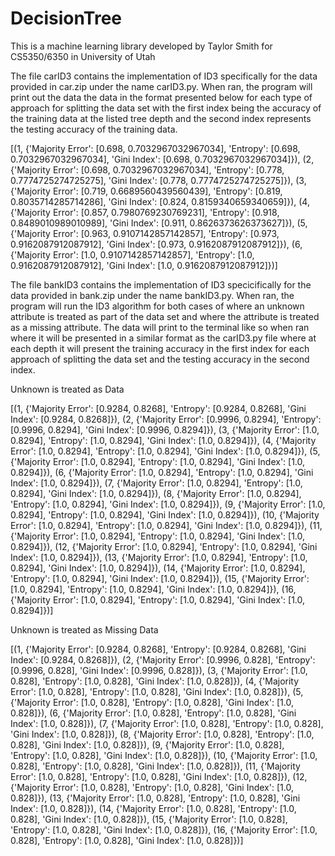 # DecisionTree

This is a machine learning library developed by Taylor Smith for
CS5350/6350 in University of Utah

The file carID3 contains the implementation of ID3 specifically for the data provided in car.zip under the name carID3.py. When ran, the program will print out the data the data in the format presented below for each type of approach for splitting the data set with the first index being the accuracy of the training data at the listed tree depth and the second index represents the testing accuracy of the training data. 

[(1, {'Majority Error': [0.698, 0.7032967032967034], 'Entropy': [0.698, 0.7032967032967034], 'Gini Index': [0.698, 0.7032967032967034]}), (2, {'Majority Error': [0.698, 0.7032967032967034], 'Entropy': [0.778, 0.7774725274725275], 'Gini Index': [0.778, 0.7774725274725275]}), (3, {'Majority Error': [0.719, 0.6689560439560439], 'Entropy': [0.819, 0.8035714285714286], 'Gini Index': [0.824, 0.8159340659340659]}), (4, {'Majority Error': [0.857, 0.7980769230769231], 'Entropy': [0.918, 0.8489010989010989], 'Gini Index': [0.911, 0.8626373626373627]}), (5, {'Majority Error': [0.963, 0.9107142857142857], 'Entropy': [0.973, 0.9162087912087912], 'Gini Index': [0.973, 0.9162087912087912]}), (6, {'Majority Error': [1.0, 0.9107142857142857], 'Entropy': [1.0, 0.9162087912087912], 'Gini Index': [1.0, 0.9162087912087912]})]

The file bankID3 contains the implementation of ID3 specicifically for the data provided in bank.zip under the name bankID3.py. When ran, the program will run the ID3 algorithm for both cases of where an unknown attribute is treated as part of the data set and where the attribute is treated as a missing attribute. The data will print to the terminal like so when ran where it will be presented in a similar format as the carID3.py file where at each depth it will present the training accuracy in the first index for each approach of splitting the data set and the testing accuracy in the second index. 

Unknown is treated as Data

[(1, {'Majority Error': [0.9284, 0.8268], 'Entropy': [0.9284, 0.8268], 'Gini Index': [0.9284, 0.8268]}), 
(2, {'Majority Error': [0.9996, 0.8294], 'Entropy': [0.9996, 0.8294], 'Gini Index': [0.9996, 0.8294]}), 
(3, {'Majority Error': [1.0, 0.8294], 'Entropy': [1.0, 0.8294], 'Gini Index': [1.0, 0.8294]}), 
(4, {'Majority Error': [1.0, 0.8294], 'Entropy': [1.0, 0.8294], 'Gini Index': [1.0, 0.8294]}), 
(5, {'Majority Error': [1.0, 0.8294], 'Entropy': [1.0, 0.8294], 'Gini Index': [1.0, 0.8294]}), 
(6, {'Majority Error': [1.0, 0.8294], 'Entropy': [1.0, 0.8294], 'Gini Index': [1.0, 0.8294]}), 
(7, {'Majority Error': [1.0, 0.8294], 'Entropy': [1.0, 0.8294], 'Gini Index': [1.0, 0.8294]}), 
(8, {'Majority Error': [1.0, 0.8294], 'Entropy': [1.0, 0.8294], 'Gini Index': [1.0, 0.8294]}), 
(9, {'Majority Error': [1.0, 0.8294], 'Entropy': [1.0, 0.8294], 'Gini Index': [1.0, 0.8294]}), 
(10, {'Majority Error': [1.0, 0.8294], 'Entropy': [1.0, 0.8294], 'Gini Index': [1.0, 0.8294]}), 
(11, {'Majority Error': [1.0, 0.8294], 'Entropy': [1.0, 0.8294], 'Gini Index': [1.0, 0.8294]}), 
(12, {'Majority Error': [1.0, 0.8294], 'Entropy': [1.0, 0.8294], 'Gini Index': [1.0, 0.8294]}), 
(13, {'Majority Error': [1.0, 0.8294], 'Entropy': [1.0, 0.8294], 'Gini Index': [1.0, 0.8294]}), 
(14, {'Majority Error': [1.0, 0.8294], 'Entropy': [1.0, 0.8294], 'Gini Index': [1.0, 0.8294]}), 
(15, {'Majority Error': [1.0, 0.8294], 'Entropy': [1.0, 0.8294], 'Gini Index': [1.0, 0.8294]}), 
(16, {'Majority Error': [1.0, 0.8294], 'Entropy': [1.0, 0.8294], 'Gini Index': [1.0, 0.8294]})]

Unknown is treated as Missing Data

[(1, {'Majority Error': [0.9284, 0.8268], 'Entropy': [0.9284, 0.8268], 'Gini Index': [0.9284, 0.8268]}), 
(2, {'Majority Error': [0.9996, 0.828], 'Entropy': [0.9996, 0.828], 'Gini Index': [0.9996, 0.828]}), 
(3, {'Majority Error': [1.0, 0.828], 'Entropy': [1.0, 0.828], 'Gini Index': [1.0, 0.828]}), 
(4, {'Majority Error': [1.0, 0.828], 'Entropy': [1.0, 0.828], 'Gini Index': [1.0, 0.828]}), 
(5, {'Majority Error': [1.0, 0.828], 'Entropy': [1.0, 0.828], 'Gini Index': [1.0, 0.828]}), 
(6, {'Majority Error': [1.0, 0.828], 'Entropy': [1.0, 0.828], 'Gini Index': [1.0, 0.828]}), 
(7, {'Majority Error': [1.0, 0.828], 'Entropy': [1.0, 0.828], 'Gini Index': [1.0, 0.828]}), 
(8, {'Majority Error': [1.0, 0.828], 'Entropy': [1.0, 0.828], 'Gini Index': [1.0, 0.828]}), 
(9, {'Majority Error': [1.0, 0.828], 'Entropy': [1.0, 0.828], 'Gini Index': [1.0, 0.828]}), 
(10, {'Majority Error': [1.0, 0.828], 'Entropy': [1.0, 0.828], 'Gini Index': [1.0, 0.828]}), 
(11, {'Majority Error': [1.0, 0.828], 'Entropy': [1.0, 0.828], 'Gini Index': [1.0, 0.828]}), 
(12, {'Majority Error': [1.0, 0.828], 'Entropy': [1.0, 0.828], 'Gini Index': [1.0, 0.828]}), 
(13, {'Majority Error': [1.0, 0.828], 'Entropy': [1.0, 0.828], 'Gini Index': [1.0, 0.828]}), 
(14, {'Majority Error': [1.0, 0.828], 'Entropy': [1.0, 0.828], 'Gini Index': [1.0, 0.828]}), 
(15, {'Majority Error': [1.0, 0.828], 'Entropy': [1.0, 0.828], 'Gini Index': [1.0, 0.828]}), 
(16, {'Majority Error': [1.0, 0.828], 'Entropy': [1.0, 0.828], 'Gini Index': [1.0, 0.828]})]
